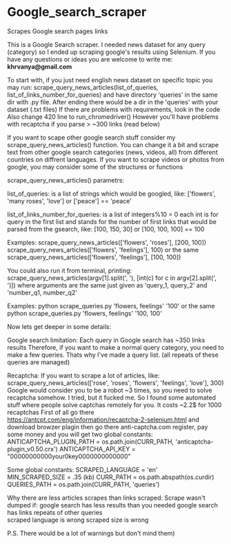 # Google_search_scraper
Scrapes Google search pages links


This is a Google Search scraper. I needed news dataset for any query (category) so 
I ended up scraping google's results using Selenium. If you have any questions or 
ideas you are welcome to write me: __khrvanya@gmail.com__


To start with, if you just need english news dataset on specific topic you may run:
scrape_query_news_articles(list_of_queries, list_of_links_number_for_queries)
and have directory 'queries' in the same dir with .py file. After ending
there would be a dir in the 'queries' with your dataset (.txt files)
If there are problems with requirements, look in the code
Also change 420 line to run_chromedriver() 
However you'll have problems with recaptcha if you parse > ~300 links (read below)

If you want to scape other google search stuff consider my 
scrape_query_news_articles() function. You can change it a bit and scrape 
text from other google search categories (news, videos, all) from different 
countries on diffrent languages. 
If you want to scrape videos or photos from google, you may
consider some of the structures or functions


scrape_query_news_articles() parametrs:

list_of_queries: is a list of strings which would be googled, like:
['flowers', 'many roses', 'love'] or ['peace'] == 'peace'

list_of_links_number_for_queries: is a list of integers%10 = 0
each int is for query in the first list and stands for the number 
of first links that would be parsed from the gsearch, like:
[100, 150, 30] or [100, 100, 100] == 100
		
Examples:
scrape_query_news_articles(['flowers', 'roses'], [200, 100])
scrape_query_news_articles(['flowers', 'feelings'], 100)   or the same
scrape_query_news_articles(['flowers', 'feelings'], [100, 100])

You could also run it from terminal, printing:
scrape_query_news_articles(argv[1].split(', '), 
									[int(c) for c in argv[2].split(', ')])
where arguments are the same just given as 
'query_1, query_2' and 'number_q1, number_q2' 

Examples:
python scrape_queries.py 'flowers, feelings' '100'     or the same
python scrape_queries.py 'flowers, feelings' '100, 100'



Now lets get deeper in some details:

Google search limitation:
Each query in Google search has ~350 links results
Therefore, if you want to make a normal query category, you need to make 
a few queries. Thats why I've made a query list.
(all repeats of these queries are managed)

Recaptcha:
If you want to scrape a lot of articles, like:
scrape_query_news_articles(['rose', 'roses', 'flowers', 'feelings', 'love'], 300)
Google would consider you to be a robot ~3 times, so you need to solve
recaptcha somehow. I tried, but it fucked me. So I found some automated stuff
where people solve captchas remotely for you. It costs ~2.2$ for 1000 recaptchas
First of all go there https://antcpt.com/eng/information/recaptcha-2-selenium.html
and download browzer plagin then go there anti-captcha.com register, pay some money
and you will get two global constants:
ANTICAPTCHA_PLUGIN_PATH = os.path.join(CURR_PATH, 'anticaptcha-plugin_v0.50.crx')
ANTICAPTCHA_API_KEY = "00000000000your0key0000000000000"

Some global constants:
SCRAPED_LANGUAGE = 'en'      
MIN_SCRAPED_SIZE = .35        (kb)
CURR_PATH = os.path.abspath(os.curdir)
QUERIES_PATH = os.path.join(CURR_PATH, 'queries')

Why there are less articles scrapes than links scraped:
Scrape wasn't dumped if:
google search has less results than you needed
google search has links repeats of other queries  
scraped language is wrong
scraped size is wrong

P.S. There would be a lot of warnings but don't mind them)




